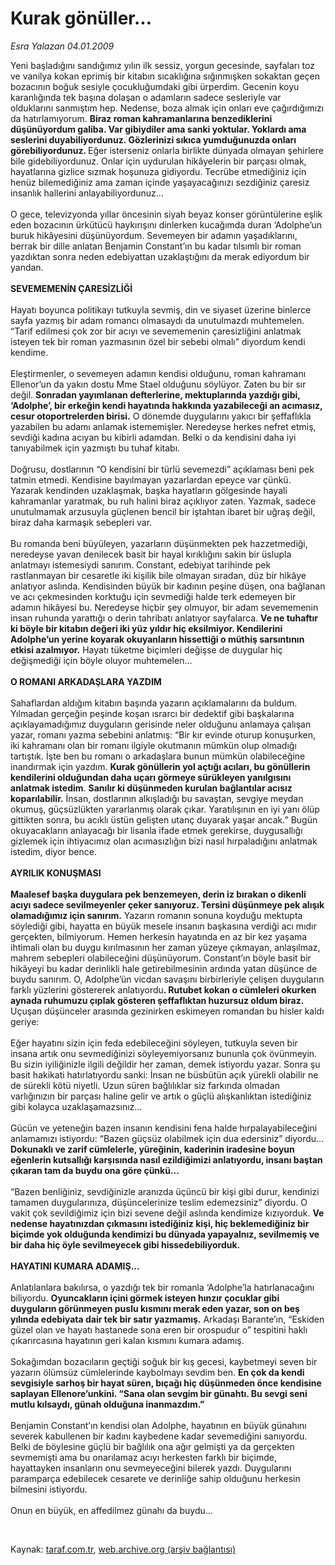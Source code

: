 # Kurak gönüller...

*Esra Yalazan 04.01.2009*

<div class="taraf_structure_2col_1zq">
<div class="margen_n">



 <p>Yeni başladığını sandığımız yılın ilk sessiz, yorgun gecesinde, sayfaları toz ve vanilya kokan eprimiş bir kitabın sıcaklığına sığınmışken sokaktan geçen bozacının boğuk sesiyle çocukluğumdaki gibi ürperdim. Gecenin koyu karanlığında tek başına dolaşan o adamların sadece sesleriyle var olduklarını sanmıştım hep. Nedense, boza almak için onları eve çağırdığımızı da hatırlamıyorum. <b>Biraz roman kahramanlarına benzediklerini düşünüyordum galiba. Var gibiydiler ama sanki yoktular. Yoklardı ama seslerini duyabiliyordunuz. Gözlerinizi sıkıca yumduğunuzda onları görebiliyordunuz. </b>Eğer isterseniz onlarla birlikte dünyada olmayan şehirlere bile gidebiliyordunuz. Onlar için uydurulan hikâyelerin bir parçası olmak, hayatlarına gizlice sızmak hoşunuza gidiyordu. Tecrübe etmediğiniz için henüz bilemediğiniz ama zaman içinde yaşayacağınızı sezdiğiniz çaresiz insanlık hallerini anlayabiliyordunuz... <br/><br/>O gece, televizyonda yıllar öncesinin siyah beyaz konser görüntülerine eşlik eden bozacının ürkütücü haykırışını dinlerken kucağımda duran ‘Adolphe’un buruk hikâyesini düşünüyordum. Sevemeyen bir adamın yaşadıklarını, berrak bir dille anlatan Benjamin Constant’ın bu kadar tılsımlı bir roman yazdıktan sonra neden edebiyattan uzaklaştığını da merak ediyordum bir yandan. <b><br/><br/>SEVEMEMENİN ÇARESİZLİĞİ</b> <br/><br/>Hayatı boyunca politikayı tutkuyla sevmiş, din ve siyaset üzerine binlerce sayfa yazmış bir adam romancı olmasaydı da unutulmazdı muhtemelen. “Tarif edilmesi çok zor bir acıyı ve sevememenin çaresizliğini anlatmak isteyen tek bir roman yazmasının özel bir sebebi olmalı” diyordum kendi kendime. <br/><br/>Eleştirmenler, o sevemeyen adamın kendisi olduğunu, roman kahramanı Ellenor’un da yakın dostu Mme Stael olduğunu söylüyor. Zaten bu bir sır değil. <b>Sonradan yayımlanan defterlerine, mektuplarında yazdığı gibi, ‘Adolphe’, bir erkeğin kendi hayatında hakkında yazabileceği an acımasız, cesur otoportrelerden birisi.</b> O dönemde duygularını yakıcı bir şeffaflıkla yazabilen bu adamı anlamak istememişler.<b> </b>Neredeyse herkes nefret etmiş, sevdiği kadına acıyan bu kibirli adamdan. Belki o da kendisini daha iyi tanıyabilmek için yazmıştı bu tuhaf kitabı. <br/><br/>Doğrusu, dostlarının “O kendisini bir türlü sevemezdi” açıklaması beni pek tatmin etmedi. Kendisine bayılmayan yazarlardan epeyce var çünkü. Yazarak kendinden uzaklaşmak, başka hayatların gölgesinde hayali kahramanlar yaratmak, bu ruh halini biraz açıklıyor zaten. Yazmak, sadece unutulmamak arzusuyla güçlenen bencil bir iştahtan ibaret bir uğraş değil, biraz daha karmaşık sebepleri var. <br/><br/>Bu romanda beni büyüleyen, yazarların düşünmekten pek hazzetmediği, neredeyse yavan denilecek basit bir hayal kırıklığını sakin bir üslupla anlatmayı istemesiydi sanırım. Constant, edebiyat tarihinde pek rastlanmayan bir cesaretle iki kişilik bile olmayan sıradan, düz bir hikâye anlatıyor aslında. Kendisinden büyük bir kadının peşine düşen, ona bağlanan ve acı çekmesinden korktuğu için sevmediği halde terk edemeyen bir adamın hikâyesi bu. Neredeyse hiçbir şey olmuyor, bir adam sevememenin insan ruhunda yarattığı o derin tahribatı anlatıyor sayfalarca. <b>Ve ne tuhaftır ki böyle bir kitabın değeri iki yüz yıldır hiç eksilmiyor. Kendilerini Adolphe’un yerine koyarak okuyanların hissettiği o müthiş sarsıntının etkisi azalmıyor.</b> Hayatı tüketme biçimleri değişse de duygular hiç değişmediği için böyle oluyor muhtemelen...<b> <br/><br/>O ROMANI ARKADAŞLARA YAZDIM</b> <br/><br/>Sahaflardan aldığım kitabın başında yazarın açıklamalarını da buldum. Yılmadan gerçeğin peşinde koşan ısrarcı bir dedektif gibi başkalarına açıklayamadığımız duyguların gerisinde neler olduğunu anlamaya çalışan yazar, romanı yazma sebebini anlatmış: “Bir kır evinde oturup konuşurken, iki kahramanı olan bir romanı ilgiyle okutmanın mümkün olup olmadığı tartıştık. İşte ben bu romanı o arkadaşlara bunun mümkün olabileceğine inandırmak için yazdım. <b>Kurak gönüllerin yol açtığı acıları, bu gönüllerin kendilerini olduğundan daha uçarı görmeye sürükleyen yanılgısını anlatmak istedim</b>. <b>Sanılır ki düşünmeden kurulan bağlantılar acısız koparılabilir.</b> İnsan, dostlarının alkışladığı bu savaştan, sevgiye meydan okumuş, güçsüzlükten yararlanmış olarak çıkar. Yaratılışının en iyi yanı ölüp gittikten sonra, bu acıklı üstün gelişten utanç duyarak yaşar ancak.” Bugün okuyacakların anlayacağı bir lisanla ifade etmek gerekirse, duygusallığı gizlemek için ihtiyacımız olan acımasızlığın bizi nasıl hırpaladığını anlatmak istedim, diyor bence. <b><br/><br/>AYRILIK KONUŞMASI </b><b><br/><br/>Maalesef başka duygulara pek benzemeyen, derin iz bırakan o dikenli acıyı sadece sevilmeyenler çeker sanıyoruz. Tersini düşünmeye pek alışık olamadığımız için sanırım.</b> Yazarın romanın sonuna koyduğu mektupta söylediği gibi, hayatta en büyük mesele insanın başkasına verdiği acı mıdır gerçekten, bilmiyorum. Hemen herkesin hayatında en az bir kez yaşama ihtimali olan bu duygu kırılmasının her zaman yüzeye çıkmayan, anlaşılmaz, mahrem sebepleri olabileceğini düşünüyorum. Constant’ın böyle basit bir hikâyeyi bu kadar derinlikli hale getirebilmesinin ardında yatan düşünce de buydu sanırım. O, Adolphe’ün vicdan savaşını birbirleriyle çelişen duyguların farklı yüzlerini göstererek anlatıyordu<b>. Rutubet kokan o cümleleri okurken aynada ruhumuzu çıplak gösteren şeffaflıktan huzursuz oldum biraz.</b> Uçuşan düşünceler arasında gezinirken eskimeyen romandan bu hisler kaldı geriye: <br/><br/>Eğer hayatını sizin için feda edebileceğini söyleyen, tutkuyla seven bir insana artık onu sevmediğinizi söyleyemiyorsanız bununla çok övünmeyin. Bu sizin iyiliğinizle ilgili değildir her zaman, demek istiyordu yazar. Sonra şu basit hakikati hatırlatıyordu sanki: İnsan ne büsbütün açık yürekli olabilir ne de sürekli kötü niyetli. Uzun süren bağlılıklar siz farkında olmadan varlığınızın bir parçası haline gelir ve artık o güçlü alışkanlıktan istediğiniz gibi kolayca uzaklaşamazsınız... <br/><br/>Gücün ve yeteneğin bazen insanın kendisini fena halde hırpalayabileceğini anlamamızı istiyordu: “Bazen güçsüz olabilmek için dua edersiniz” diyordu... <b>Dokunaklı ve zarif cümlelerle, yüreğinin, kaderinin iradesine boyun eğenlerin kutsallığı karşısında nasıl ezildiğimizi anlatıyordu, insanı baştan çıkaran tam da buydu ona göre çünkü...</b> <br/><br/>“Bazen benliğiniz, sevdiğinizle aranızda üçüncü bir kişi gibi durur, kendinizi tamamen duygularınıza, düşüncelerinize teslim edemezsiniz” diyordu. O vakit çok sevildiğimiz için bizi sevene değil aslında kendimize kızıyorduk. <b>Ve nedense hayatınızdan çıkmasını istediğiniz kişi, hiç beklemediğiniz bir biçimde yok olduğunda kendimizi bu dünyada yapayalnız, sevilmemiş ve bir daha hiç öyle sevilmeyecek gibi hissedebiliyorduk. </b><b><br/><br/>HAYATINI KUMARA ADAMIŞ...</b> <br/><br/>Anlatılanlara bakılırsa, o yazdığı tek bir romanla ‘Adolphe’la hatırlanacağını biliyordu. <b>Oyuncakların içini görmek isteyen hınzır çocuklar gibi duyguların görünmeyen puslu kısmını merak eden yazar, son on beş yılında edebiyata dair tek bir satır yazmamış.</b> Arkadaşı Barante’ın, “Eskiden güzel olan ve hayatı hastanede sona eren bir orospudur o” tespitini haklı çıkarırcasına hayatının geri kalan kısmını kumara adamış. <br/><br/>Sokağımdan bozacıların geçtiği soğuk bir kış gecesi, kaybetmeyi seven bir yazarın ölümsüz cümlelerinde kaybolmayı sevdim ben. <b>En çok da kendi sevgisiyle sarhoş bir hayat süren, bıçağı hiç düşünmeden önce kendisine saplayan Ellenore’unkini. “Sana olan sevgim bir günahtı. Bu sevgi seni mutlu kılsaydı, günah olduğuna inanmazdım.”</b> <br/><br/>Benjamin Constant’ın kendisi olan Adolphe, hayatının en büyük günahını severek kabullenen bir kadını kaybedene kadar sevemediğini sanıyordu. Belki de böylesine güçlü bir bağlılık ona ağır gelmişti ya da gerçekten sevmemişti ama bu onarılamaz acıyı herkesten farklı bir biçimde, hayattayken insanların onu sevmeyeceğini bilerek yazdı. Duygularını paramparça edebilecek cesarete ve derinliğe sahip olduğunu herkesin bilmesini istiyordu. <br/><br/>Onun en büyük, en affedilmez günahı da buydu...</p>

<br/>


<div id="taraf_not">
</div>

</div>


</div>

Kaynak: [taraf.com.tr](http://www.taraf.com.tr:80/makale/3409.htm), [web.archive.org (arşiv bağlantısı)](http://web.archive.org/web/20090415013233/http://www.taraf.com.tr:80/makale/3409.htm)
